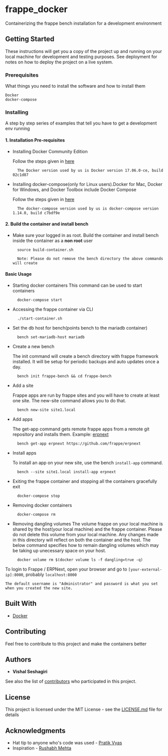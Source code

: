 # frappe_docker

Containerizing the frappe bench installation for a development environment

## Getting Started

These instructions will get you a copy of the project up and running on your local machine for development and testing purposes. See deployment for notes on how to deploy the project on a live system.

### Prerequisites

What things you need to install the software and how to install them

```
Docker
docker-compose
```

### Installing

A step by step series of examples that tell you have to get a development env running
#### 1. Installation Pre-requisites

- Installing Docker Community Edition

	Follow the steps given in [here](https://docs.docker.com/engine/installation)

		The Docker version used by us is Docker version 17.06.0-ce, build 02c1d87

- Installing docker-compose(only for Linux users).Docker for Mac, Docker for Windows, and Docker Toolbox include Docker Compose


	Follow the steps given in [here](https://docs.docker.com/compose/install/)

		The docker-compose version used by us is docker-compose version 1.14.0, build c7bdf9e

#### 2. Build the container and install bench

* Make sure your logged in as root. Build the container and install bench inside the container as a **non root** user
		
		source build-container.sh

		Note: Please do not remove the bench directory the above commands will create

#### Basic Usage
* Starting docker containers
	This command can be used to start containers
	
		docker-compose start

* Accessing the frappe container via CLI

		./start-container.sh

* Set the db host for bench(points bench to the mariadb container)

		bench set-mariadb-host mariadb

* Create a new bench

	The init command will create a bench directory with frappe framework
	installed. It will be setup for periodic backups and auto updates once
	a day.

		bench init frappe-bench && cd frappe-bench

* Add a site

	Frappe apps are run by frappe sites and you will have to create at least one
	site. The new-site command allows you to do that.

		bench new-site site1.local

* Add apps

	The get-app command gets remote frappe apps from a remote git repository and installs them. Example: [erpnext](https://github.com/frappe/erpnext)

		bench get-app erpnext https://github.com/frappe/erpnext

* Install apps

	To install an app on your new site, use the bench `install-app` command.

		bench --site site1.local install-app erpnext

* Exiting the frappe container and stopping all the containers gracefully
  exit
  
  		docker-compose stop

* Removing docker containers

		docker-compose rm

* Removing dangling volumes
	The volume frappe on your  local machine is shared by the host(your local machine) and the frappe container.
	Please do not delete this volume from your local machine. Any changes made in this directory will reflect on both
	the container and the host. The below command specifies how to remain dangling volumes which may be taking up
	unecessary space on your host.
	
		docker volume rm $(docker volume ls -f dangling=true -q)

To login to Frappe / ERPNext, open your browser and go to `[your-external-ip]:8000`, probably `localhost:8000`

	The default username is "Administrator" and password is what you set when you created the new site.

## Built With

* [Docker](https://www.docker.com/)

## Contributing

Feel free to contribute to this project and make the containers better

## Authors

* **Vishal Seshagiri**

See also the list of [contributors](https://github.com/your/project/contributors) who participated in this project.

## License

This project is licensed under the MIT License - see the [LICENSE.md](LICENSE.md) file for details

## Acknowledgments

* Hat tip to anyone who's code was used - [Pratik Vyas](https://github.com/pdvyas)
* Inspiration - [Rushabh Mehta](https://github.com/rmehta)
